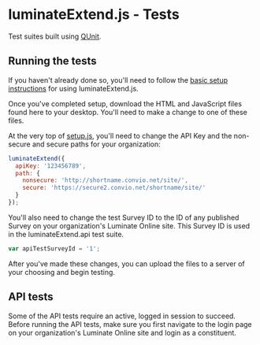 luminateExtend.js - Tests
=========================

Test suites built using [QUnit](http://qunitjs.com/).

Running the tests
-----------------

If you haven't already done so, you'll need to follow the [basic setup instructions](https://github.com/convio/luminateExtend#libSetup) 
for using luminateExtend.js.

Once you've completed setup, download the HTML and JavaScript files found here to your desktop. You'll need to make a change to one of these files.

At the very top of [setup.js](https://raw.github.com/convio/luminateExtend/master/tests/js/setup.js), you'll need to change the API Key and the non-secure and secure paths for your organization:

```js
luminateExtend({
  apiKey: '123456789', 
  path: {
    nonsecure: 'http://shortname.convio.net/site/', 
    secure: 'https://secure2.convio.net/shortname/site/'
  }
});
```

You'll also need to change the test Survey ID to the ID of any published Survey on your organization's Luminate Online site. This Survey ID is used in the luminateExtend.api test suite.

```js
var apiTestSurveyId = '1';
```

After you've made these changes, you can upload the files to a server of your choosing and begin testing.

API tests
---------

Some of the API tests require an active, logged in session to succeed. Before running the API tests, make sure you first navigate to the login page on your organization's Luminate Online site and login as a constituent.